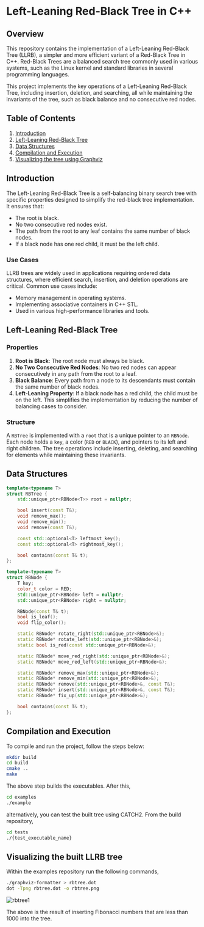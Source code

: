 # Left-Leaning Red-Black Tree in C++

## Overview

This repository contains the implementation of a Left-Leaning Red-Black Tree (LLRB), a simpler and more efficient variant of a Red-Black Tree in C++. Red-Black Trees are a balanced search tree commonly used in various systems, such as the Linux kernel and standard libraries in several programming languages.

This project implements the key operations of a Left-Leaning Red-Black Tree, including insertion, deletion, and searching, all while maintaining the invariants of the tree, such as black balance and no consecutive red nodes.

## Table of Contents

1. [Introduction](#introduction)
2. [Left-Leaning Red-Black Tree](#left-leaning-red-black-tree)
3. [Data Structures](#data-structures)
4. [Compilation and Execution](#compilation-and-execution)
5. [Visualizing the tree using Graphviz](#visualizing-the-built-LLRB-tree)

## Introduction

The Left-Leaning Red-Black Tree is a self-balancing binary search tree with specific properties designed to simplify the red-black tree implementation. It ensures that:

- The root is black.
- No two consecutive red nodes exist.
- The path from the root to any leaf contains the same number of black nodes.
- If a black node has one red child, it must be the left child.

### Use Cases
LLRB trees are widely used in applications requiring ordered data structures, where efficient search, insertion, and deletion operations are critical. Common use cases include:

- Memory management in operating systems.
- Implementing associative containers in C++ STL.
- Used in various high-performance libraries and tools.

## Left-Leaning Red-Black Tree

### Properties

1. **Root is Black**: The root node must always be black.
2. **No Two Consecutive Red Nodes**: No two red nodes can appear consecutively in any path from the root to a leaf.
3. **Black Balance**: Every path from a node to its descendants must contain the same number of black nodes.
4. **Left-Leaning Property**: If a black node has a red child, the child must be on the left. This simplifies the implementation by reducing the number of balancing cases to consider.

### Structure

A `RBTree` is implemented with a `root` that is a unique pointer to an `RBNode`. Each node holds a `key`, a color (`RED` or `BLACK`), and pointers to its left and right children. The tree operations include inserting, deleting, and searching for elements while maintaining these invariants.

## Data Structures

```cpp
template<typename T>
struct RBTree {
    std::unique_ptr<RBNode<T>> root = nullptr;

    bool insert(const T&);
    void remove_max();
    void remove_min();
    void remove(const T&);

    const std::optional<T> leftmost_key();
    const std::optional<T> rightmost_key();

    bool contains(const T& t);
};

template<typename T>
struct RBNode {
    T key;
    color_t color = RED;
    std::unique_ptr<RBNode> left = nullptr;
    std::unique_ptr<RBNode> right = nullptr;

    RBNode(const T& t);
    bool is_leaf();
    void flip_color();

    static RBNode* rotate_right(std::unique_ptr<RBNode>&);
    static RBNode* rotate_left(std::unique_ptr<RBNode>&);
    static bool is_red(const std::unique_ptr<RBNode>&);

    static RBNode* move_red_right(std::unique_ptr<RBNode>&);
    static RBNode* move_red_left(std::unique_ptr<RBNode>&);

    static RBNode* remove_max(std::unique_ptr<RBNode>&);
    static RBNode* remove_min(std::unique_ptr<RBNode>&);
    static RBNode* remove(std::unique_ptr<RBNode>&, const T&);
    static RBNode* insert(std::unique_ptr<RBNode>&, const T&);
    static RBNode* fix_up(std::unique_ptr<RBNode>&);

    bool contains(const T& t);
};
```


## Compilation and Execution

To compile and run the project, follow the steps below:

```bash
mkdir build
cd build
cmake ..
make
```
The above step builds the executables. After this,

```bash
cd examples
./example
```
alternatively, you can test the built tree using CATCH2. From the build repository,
```bash
cd tests
./{test_executable_name}
```

## Visualizing the built LLRB tree
Within the examples repository run the following commands,

```bash
./graphviz-formatter > rbtree.dot
dot -Tpng rbtree.dot -o rbtree.png
```


![rbtree1](https://github.com/user-attachments/assets/0e76be9c-9440-430d-9ab5-cee1a7d9724d)


The above is the result of inserting Fibonacci numbers that are less than 1000 into the tree.


